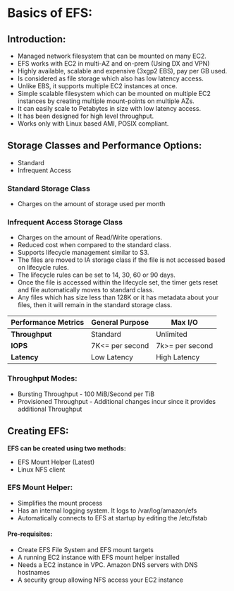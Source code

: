 # Basics of EFS:

## Introduction:

- Managed network filesystem that can be mounted on many EC2.
- EFS works with EC2 in multi-AZ and on-prem (Using DX and VPN)
- Highly available, scalable and expensive (3xgp2 EBS), pay per GB used.
- Is considered as file storage which also has low latency access.
- Unlike EBS, it supports multiple EC2 instances at once.
- Simple scalable filesystem which can be mounted on multiple EC2 instances by creating multiple mount-points on multiple AZs.
- It can easily scale to Petabytes in size with low latency access.
- It has been designed for high level throughput.
- Works only with Linux based AMI, POSIX compliant.

## Storage Classes and Performance Options:
- Standard
- Infrequent Access

### Standard Storage Class
- Charges on the amount of storage used per month

### Infrequent Access Storage Class
- Charges on the amount of Read/Write operations.
- Reduced cost when compared to the standard class.
- Supports lifecycle management similar to S3.
- The files are moved to IA storage class if the file is not accessed based on lifecycle rules.
- The lifecycle rules can be set to 14, 30, 60 or 90 days.
- Once the file is accessed within the lifecycle set, the timer gets reset and file automatically moves to standard class.
- Any files which has size less than 128K or it has metadata about your files, then it will remain in the standard storage class.

| **Performance Metrics** | **General Purpose**	 | **Max I/O**     |
|-------------------------|----------------------|-----------------|
| **Throughput**	         | Standard	            | Unlimited       |
| **IOPS**	               | 7K<= per second	     | 7k>= per second |
| **Latency**             | 	Low Latency         | 	High Latency   | 

### Throughput Modes:

- Bursting Throughput - 100 MiB/Second per TiB
- Provisioned Throughput - Additional changes incur since it provides additional Throughput

## Creating EFS:

**EFS can be created using two methods:**

- EFS Mount Helper (Latest)
- Linux NFS client

### EFS Mount Helper:

- Simplifies the mount process
- Has an internal logging system. It logs to /var/log/amazon/efs
- Automatically connects to EFS at startup by editing the /etc/fstab

#### Pre-requisites:

- Create EFS File System and EFS mount targets
- A running EC2 instance with EFS mount helper installed
- Needs a EC2 instance in VPC. Amazon DNS servers with DNS hostnames
- A security group allowing NFS access your EC2 instance